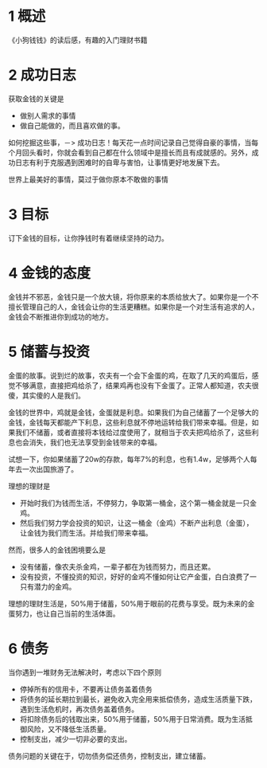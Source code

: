 # 1 概述
《小狗钱钱》的读后感，有趣的入门理财书籍

# 2 成功日志
获取金钱的关键是

* 做别人需求的事情
* 做自己能做的，而且喜欢做的事。

如何挖掘这些事，－> 成功日志！每天花一点时间记录自己觉得自豪的事情，当每个月回头看时，你就会看到自己都在什么领域中是擅长而且有成就感的。另外，成功日志有利于克服遇到困难时的自卑与害怕，让事情更好地发展下去。

世界上最美好的事情，莫过于做你原本不敢做的事情

# 3 目标
订下金钱的目标，让你挣钱时有着继续坚持的动力。

# 4 金钱的态度
金钱并不邪恶，金钱只是一个放大镜，将你原来的本质给放大了。如果你是一个不擅长管理自己的人，金钱会让你的生活更糟糕。如果你是一个对生活有追求的人，金钱会不断推进你到成功的地方。

# 5 储蓄与投资
金蛋的故事。说到烂的故事，农夫有一个会下金蛋的鸡，在取了几天的鸡蛋后，感觉不够满意，直接把鸡给杀了，结果鸡再也没有下金蛋了。正常人都知道，农夫很傻，其实傻的人是我们。

金钱的世界中，鸡就是金钱，金蛋就是利息。如果我们为自己储蓄了一个足够大的金钱，金钱每天都能产下利息，这些利息就不停地运转给我们带来幸福。但是，如果我们不储蓄，或者直接将本钱给过度使用了，就相当于农夫把鸡给杀了，这些利息也会消失，我们也无法享受到金钱带来的幸福。

试想一下，你如果储蓄了20w的存款，每年7%的利息，也有1.4w，足够两个人每年去一次出国旅游了。

理想的理财是

* 开始时我们为钱而生活，不停努力，争取第一桶金，这个第一桶金就是一只金鸡。
* 然后我们努力学会投资的知识，让这一桶金（金鸡）不断产出利息（金蛋），让金钱为我们而生活。并给我们带来幸福。

然而，很多人的金钱困境要么是

* 没有储蓄，像农夫杀金鸡，一辈子都在为钱而努力，而且还累。
* 没有投资，不懂投资的知识，好好的金鸡不懂如何让它产金蛋，白白浪费了一只有潜力的金鸡。

理想的理财生活是，50%用于储蓄，50%用于眼前的花费与享受。既为未来的金蛋努力，也让自己当前的生活体面。

# 6 债务
当你遇到一堆财务无法解决时，考虑以下四个原则

* 停掉所有的信用卡，不要再让债务盖着债务
* 将债务的延长期拉到最长，避免收入完全用来抵偿债务，造成生活质量下跌，遇到生活危机时，再次债务盖着债务。
* 将扣除债务后的钱取出来，50%用于储蓄，50%用于日常消费。既为生活抵御风险，又不降低生活质量。
* 控制支出，减少一切非必要的支出。

债务问题的关键在于，切勿债务偿还债务，控制支出，建立储蓄。


